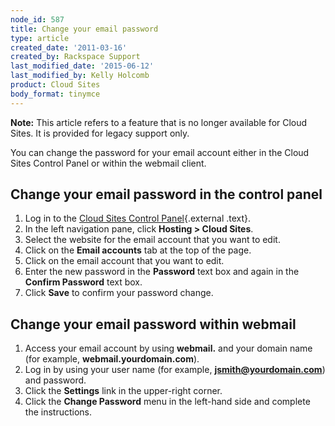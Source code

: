 ```yaml
---
node_id: 587
title: Change your email password
type: article
created_date: '2011-03-16'
created_by: Rackspace Support
last_modified_date: '2015-06-12'
last_modified_by: Kelly Holcomb
product: Cloud Sites
body_format: tinymce
---
```


**Note:** This article refers to a feature that is no longer available
for Cloud Sites. It is provided for legacy support only.

You can change the password for your email account either in the Cloud
Sites Control Panel or within the webmail client.

Change your email password in the control panel
-----------------------------------------------

1.  Log in to the [Cloud Sites Control
    Panel](http://manage.rackspacecloud.com "http://manage.rackspacecloud.com"){.external
    .text}.
2.  In the left navigation pane, click **Hosting &gt; Cloud Sites**.
3.  Select the website for the email account that you want to edit.
4.  Click on the **Email accounts** tab at the top of the page.
5.  Click on the email account that you want to edit.
6.  Enter the new password in the **Password** text box and again in the
    **Confirm Password** text box.
7.  Click **Save** to confirm your password change.

Change your email password within webmail
-----------------------------------------

1.  Access your email account by using **webmail.** and your domain name
    (for example, **webmail.yourdomain.com**).
2.  Log in by using your user name (for example,
    **jsmith@yourdomain.com**) and password.
3.  Click the **Settings** link in the upper-right corner.
4.  Click the **Change Password** menu in the left-hand side and
    complete the instructions.


